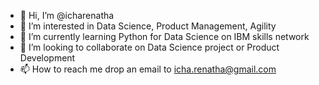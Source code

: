 - 👋 Hi, I’m @icharenatha
- 👀 I’m interested in Data Science, Product Management, Agility
- 🌱 I’m currently learning Python for Data Science on IBM skills network
- 💞️ I’m looking to collaborate on Data Science project or Product Development
- 📫 How to reach me drop an email to icha.renatha@gmail.com

<!---
icharenatha/icharenatha is a ✨ special ✨ repository because its `README.md` (this file) appears on your GitHub profile.
You can click the Preview link to take a look at your changes.
--->
